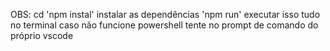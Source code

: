 OBS: cd <nomedapasta>
'npm instal' instalar as dependências 
'npm run' executar 
isso tudo no terminal
caso não funcione powershell tente no prompt de comando do próprio vscode
